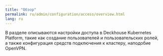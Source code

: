 ```yaml
---
title: "Обзор"
permalink: ru/admin/configuration/access/overview.html
lang: ru
---
```


В разделе описываются настройки доступа в Deckhouse Kubernetes Platform, такие как создание пользователей и пользовательских ролей, а также конфигурация средств подключения к кластеру, наподобие OpenVPN.


